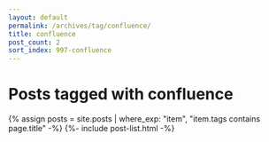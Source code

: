 ```yaml
---
layout: default
permalink: /archives/tag/confluence/
title: confluence
post_count: 2
sort_index: 997-confluence
---
```

<h1 class="page-heading">Posts tagged with confluence</h1>
{% assign posts = site.posts | where_exp: "item", "item.tags contains page.title" -%}
{%- include post-list.html -%}
